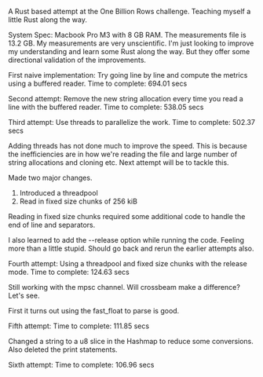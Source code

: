 A Rust based attempt at the One Billion Rows challenge. Teaching myself a little Rust along the way.

System Spec: Macbook Pro M3 with 8 GB RAM. The measurements file is 13.2 GB.
My measurements are very unscientific. I'm just looking to improve my understanding and learn some Rust along the way.
But they offer some directional validation of the improvements.

First naive implementation: Try going line by line and compute the metrics using a buffered reader. Time to complete: 694.01 secs

Second attempt: Remove the new string allocation every time you read a line with the buffered reader. Time to complete: 538.05 secs

Third attempt: Use threads to parallelize the work. Time to complete: 502.37 secs

Adding threads has not done much to improve the speed.
This is because the inefficiencies are in how we're reading the file and large number of string allocations and cloning etc.
Next attempt will be to tackle this.

Made two major changes.

1. Introduced a threadpool
2. Read in fixed size chunks of 256 kiB

Reading in fixed size chunks required some additional code to handle the end of line and separators.

I also learned to add the --release option while running the code. Feeling more than a little stupid. Should go back and rerun the earlier attempts also.

Fourth attempt: Using a threadpool and fixed size chunks with the release mode. Time to complete: 124.63 secs

Still working with the mpsc channel. Will crossbeam make a difference? Let's see.

First it turns out using the fast_float to parse is good.

Fifth attempt: Time to complete: 111.85 secs

Changed a string to a u8 slice in the Hashmap to reduce some conversions. Also deleted the print statements.

Sixth attempt: Time to complete: 106.96 secs